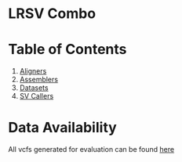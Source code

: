 # LRSV Combo
# Table of Contents
1. [Aligners](Aligners.md)
2. [Assemblers](Assemblers.md)
3. [Datasets](Datasets.md)
3. [SV Callers](SVCallers.md)

# Data Availability
All vcfs generated for evaluation can be found [here](https://doi.org/10.5281/zenodo.7199897)
